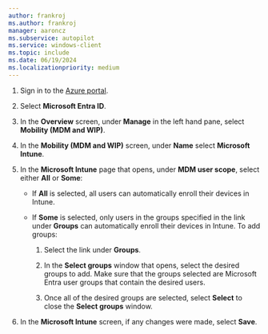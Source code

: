 ```yaml
---
author: frankroj
ms.author: frankroj
manager: aaroncz
ms.subservice: autopilot
ms.service: windows-client
ms.topic: include
ms.date: 06/19/2024
ms.localizationpriority: medium
---
```


<!-- This file is shared by the following articles:

tutorial/pre-provisioning/azure-ad-join-automatic-enrollment.md
tutorial/pre-provisioning/hybrid-azure-ad-join-automatic-enrollment.md
tutorial/self-deploying/self-deploying-automatic-enrollment.md
tutorial/user-driven/azure-ad-join-automatic-enrollment.md
tutorial/user-driven/hybrid-azure-ad-join-automatic-enrollment.md
device-preparation/tutorial/user-driven/entra-join-automatic-enrollment.md

Headings are driven by article context. -->

1. Sign in to the [Azure portal](https://portal.azure.com/).

1. Select **Microsoft Entra ID**.

1. In the **Overview** screen, under **Manage** in the left hand pane, select **Mobility (MDM and WIP)**.

1. In the **Mobility (MDM and WIP)** screen, under **Name** select **Microsoft Intune**.

1. In the **Microsoft Intune** page that opens, under **MDM user scope**, select either **All** or **Some**:

   - If **All** is selected, all users can automatically enroll their devices in Intune.

   - If **Some** is selected, only users in the groups specified in the link under **Groups** can automatically enroll their devices in Intune. To add groups:

      1. Select the link under **Groups**.

      1. In the **Select groups** window that opens, select the desired groups to add. Make sure that the groups selected are Microsoft Entra user groups that contain the desired users.

      1. Once all of the desired groups are selected, select **Select** to close the **Select groups** window.

1. In the **Microsoft Intune** screen, if any changes were made, select **Save**.

